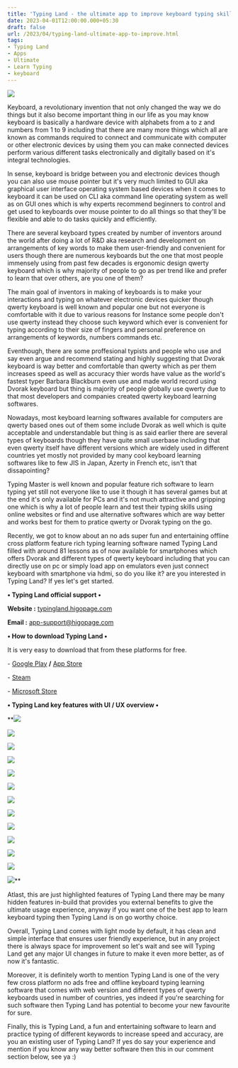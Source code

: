```yaml
---
title: 'Typing Land - the ultimate app to improve keyboard typing skills.'
date: 2023-04-01T12:00:00.000+05:30
draft: false
url: /2023/04/typing-land-ultimate-app-to-improve.html
tags: 
- Typing Land
- Apps
- Ultimate
- Learn Typing
- keyboard
---
```


 [![](https://lh3.googleusercontent.com/-UOCIQjmBJRU/ZEv9UnpICrI/AAAAAAAAQ8c/ILHbBpK6OWw7FwqzVvgPh7aBOd43WRA7wCNcBGAsYHQ/s1600/1682701646913129-0.png)](https://lh3.googleusercontent.com/-UOCIQjmBJRU/ZEv9UnpICrI/AAAAAAAAQ8c/ILHbBpK6OWw7FwqzVvgPh7aBOd43WRA7wCNcBGAsYHQ/s1600/1682701646913129-0.png) 

  

Keyboard, a revolutionary invention that not only changed the way we do things but it also become important thing in our life as you may know keyboard is basically a hardware device with alphabets from a to z and numbers from 1 to 9 including that there are many more things which all are known as commands required to connect and communicate with computer or other electronic devices by using them you can make connected devices perform various different tasks electronically and digitally based on it's integral technologies.

  

In sense, keyboard is bridge between you and electronic devices though you can also use mouse pointer but it's very much limited to GUI aka graphical user interface operating system based devices when it comes to keyboard it can be used on CLI aka command line operating system as well as on GUI ones which is why experts recommend beginners to control and get used to keyboards over mouse pointer to do all things so that they'll be flexible and able to do tasks quickly and efficiently.

  

There are several keyboard types created by number of inventors around the world after doing a lot of R&D aka research and development on arrangements of key words to make them user-friendly and convenient for users though there are numerous keyboards but the one that most people immensely using from past few decades is ergonomic design qwerty keyboard which is why majority of people to go as per trend like and prefer to learn that over others, are you one of them?

  

The main goal of inventors in making of keyboards is to make your interactions and typing on whatever electronic devices quicker though qwerty keyboard is well known and popular one but not everyone is comfortable with it due to various reasons for Instance some people don't use qwerty instead they choose such keyword which ever is convenient for typing according to their size of fingers and personal preference on arrangements of keywords, numbers commands etc.

  

Eventhough, there are some proffesional typists and people who use and say even argue and recommend stating and highly suggesting that Dvorak keyboard is way better and comfortable than qwerty which as per them increases speed as well as accuracy thier words have value as the world's fastest typer Barbara Blackburn even use and made world record using Dvorak keyboard but thing is majority of people globally use qwerty due to that most developers and companies created qwerty keyboard learning softwares.

  

Nowadays, most keyboard learning softwares available for computers are qwerty based ones out of them some include Dvorak as well which is quite acceptable and understandable but thing is as said earlier there are several types of keyboards though they have quite small userbase including that even qwerty itself have different versions which are widely used in different countries yet mostly not provided by many cool keyboard learning softwares like to few JIS in Japan, Azerty in French etc, isn't that dissapointing?

  

Typing Master is well known and popular feature rich software to learn typing yet still not everyone like to use it though it has several games but at the end it's only available for PCs and it's not much attractive and gripping one which is why a lot of people learn and test their typing skills using online websites or find and use alternative softwares which are way better and works best for them to pratice qwerty or Dvorak typing on the go.

  

Recently, we got to know about an no ads super fun and entertaining offline cross platform feature rich typing learning software named Typing Land filled with around 81 lessons as of now available for smartphones which offers Dvorak and different types of qwerty keyboard including that you can directly use on pc or simply load app on emulators even just connect keyboard with smartphone via hdmi, so do you like it? are you interested in Typing Land? If yes let's get started.

  

**• Typing Land official support •**

**Website :** [typingland.higopage.com](http://typingland.higopage.com)

**Email :** [app-support@higopage.com](mailto:app-support@higopage.com)

  

**• How to download Typing Land •**

  

It is very easy to download that from these platforms for free.

  

\- [Google Play](https://play.google.com/store/apps/details?id=com.higopage.typingland) **/** [App Store](https://apps.apple.com/us/app/typing-land/id1568264476)

\- [Steam](https://store.steampowered.com/app/1818940/Typing_Land/)

\- [Microsoft Store](https://www.microsoft.com/store/apps/9N6XLPTQQP26)

  

**• Typing Land key features with UI / UX overview •**

 **[![](https://lh3.googleusercontent.com/-KT965Xmnp8E/ZE6xD5Mp3SI/AAAAAAAAQ9U/jGUZBqf4fdM9HlpCSc1aaVPN_WkM60uIQCNcBGAsYHQ/s1600/1682878732197937-0.png)](https://lh3.googleusercontent.com/-KT965Xmnp8E/ZE6xD5Mp3SI/AAAAAAAAQ9U/jGUZBqf4fdM9HlpCSc1aaVPN_WkM60uIQCNcBGAsYHQ/s1600/1682878732197937-0.png) 

 [![](https://lh3.googleusercontent.com/--PjFrtkuhmw/ZE6xC9GBs2I/AAAAAAAAQ9Q/Pib7elzcITAeult9mF_pCNIfEeGbwabWACNcBGAsYHQ/s1600/1682878726066726-1.png)](https://lh3.googleusercontent.com/--PjFrtkuhmw/ZE6xC9GBs2I/AAAAAAAAQ9Q/Pib7elzcITAeult9mF_pCNIfEeGbwabWACNcBGAsYHQ/s1600/1682878726066726-1.png) 

 [![](https://lh3.googleusercontent.com/-WDnRRrQjj2U/ZE6xBSQuiOI/AAAAAAAAQ9M/7NUl2SFFgt0YYSmZIVUY0f1dytERX5AKACNcBGAsYHQ/s1600/1682878721453113-2.png)](https://lh3.googleusercontent.com/-WDnRRrQjj2U/ZE6xBSQuiOI/AAAAAAAAQ9M/7NUl2SFFgt0YYSmZIVUY0f1dytERX5AKACNcBGAsYHQ/s1600/1682878721453113-2.png) 

 [![](https://lh3.googleusercontent.com/-oM6OWhdA3Uk/ZE6xAagbGDI/AAAAAAAAQ9I/5a5CW7tRwbU2WOj4oMmymiPqcXohdnrWQCNcBGAsYHQ/s1600/1682878716837687-3.png)](https://lh3.googleusercontent.com/-oM6OWhdA3Uk/ZE6xAagbGDI/AAAAAAAAQ9I/5a5CW7tRwbU2WOj4oMmymiPqcXohdnrWQCNcBGAsYHQ/s1600/1682878716837687-3.png) 

 [![](https://lh3.googleusercontent.com/-1IK2ypKujqg/ZE6w_FoWYaI/AAAAAAAAQ9E/2EeQu-1utqUeEOANV2GYmG7or4SmUUlawCNcBGAsYHQ/s1600/1682878711634368-4.png)](https://lh3.googleusercontent.com/-1IK2ypKujqg/ZE6w_FoWYaI/AAAAAAAAQ9E/2EeQu-1utqUeEOANV2GYmG7or4SmUUlawCNcBGAsYHQ/s1600/1682878711634368-4.png) 

 [![](https://lh3.googleusercontent.com/-YEJTaw9nSiI/ZE6w94cMYQI/AAAAAAAAQ9A/J3W0n6Eo0IQTI167BarbuCXkMshtQPzXACNcBGAsYHQ/s1600/1682878704807977-5.png)](https://lh3.googleusercontent.com/-YEJTaw9nSiI/ZE6w94cMYQI/AAAAAAAAQ9A/J3W0n6Eo0IQTI167BarbuCXkMshtQPzXACNcBGAsYHQ/s1600/1682878704807977-5.png) 

 [![](https://lh3.googleusercontent.com/-7koMqYNoe6c/ZE6w8KeQlwI/AAAAAAAAQ88/uW4H94JtIX4TKER_u4vijUsJzTkevhosgCNcBGAsYHQ/s1600/1682878701202387-6.png)](https://lh3.googleusercontent.com/-7koMqYNoe6c/ZE6w8KeQlwI/AAAAAAAAQ88/uW4H94JtIX4TKER_u4vijUsJzTkevhosgCNcBGAsYHQ/s1600/1682878701202387-6.png) 

 [![](https://lh3.googleusercontent.com/-HFqJja_Mlxo/ZE6w7b7ZWYI/AAAAAAAAQ84/s897FSdSc8wBnBi1LBwYdBcVncNXi3HUQCNcBGAsYHQ/s1600/1682878697212675-7.png)](https://lh3.googleusercontent.com/-HFqJja_Mlxo/ZE6w7b7ZWYI/AAAAAAAAQ84/s897FSdSc8wBnBi1LBwYdBcVncNXi3HUQCNcBGAsYHQ/s1600/1682878697212675-7.png) 

 [![](https://lh3.googleusercontent.com/-awqs1DmZddw/ZE6w6MxoMxI/AAAAAAAAQ80/TCVwq6gLk8A0HRpvJsKs2NaHga2qLeaywCNcBGAsYHQ/s1600/1682878692682370-8.png)](https://lh3.googleusercontent.com/-awqs1DmZddw/ZE6w6MxoMxI/AAAAAAAAQ80/TCVwq6gLk8A0HRpvJsKs2NaHga2qLeaywCNcBGAsYHQ/s1600/1682878692682370-8.png) 

 [![](https://lh3.googleusercontent.com/-f6ZyE9Yg5No/ZE6w5LjGe5I/AAAAAAAAQ8w/QNvM65Y6xmkEgBCrPhNN5SITj9YbPMFNACNcBGAsYHQ/s1600/1682878687977232-9.png)](https://lh3.googleusercontent.com/-f6ZyE9Yg5No/ZE6w5LjGe5I/AAAAAAAAQ8w/QNvM65Y6xmkEgBCrPhNN5SITj9YbPMFNACNcBGAsYHQ/s1600/1682878687977232-9.png) 

 [![](https://lh3.googleusercontent.com/-XhNV6R51ypc/ZE6w33-7qeI/AAAAAAAAQ8s/fHi2Sa29NSEFqM_4idOpOQPnn9Fheq6YACNcBGAsYHQ/s1600/1682878679991443-10.png)](https://lh3.googleusercontent.com/-XhNV6R51ypc/ZE6w33-7qeI/AAAAAAAAQ8s/fHi2Sa29NSEFqM_4idOpOQPnn9Fheq6YACNcBGAsYHQ/s1600/1682878679991443-10.png) 

 [![](https://lh3.googleusercontent.com/-CnGzTXJEQyM/ZE6w11nLXII/AAAAAAAAQ8o/-5jBpB0Hp5c6cqo4_uXXsi4EBRQRwP5lgCNcBGAsYHQ/s1600/1682878676360769-11.png)](https://lh3.googleusercontent.com/-CnGzTXJEQyM/ZE6w11nLXII/AAAAAAAAQ8o/-5jBpB0Hp5c6cqo4_uXXsi4EBRQRwP5lgCNcBGAsYHQ/s1600/1682878676360769-11.png) 

 [![](https://lh3.googleusercontent.com/-VYbXhhZf6q4/ZE6w08AgtpI/AAAAAAAAQ8k/LBtOKkaEYns0EQIu5JfRKWSbeyhN-VfdQCNcBGAsYHQ/s1600/1682878667628032-12.png)](https://lh3.googleusercontent.com/-VYbXhhZf6q4/ZE6w08AgtpI/AAAAAAAAQ8k/LBtOKkaEYns0EQIu5JfRKWSbeyhN-VfdQCNcBGAsYHQ/s1600/1682878667628032-12.png)** 

Atlast, this are just highlighted features of Typing Land there may be many hidden features in-build that provides you external benefits to give the ultimate usage experience, anyway if you want one of the best app to learn keyboard typing then Typing Land is on go worthy choice.

  

Overall, Typing Land comes with light mode by default, it has clean and simple interface that ensures user friendly experience, but in any project there is always space for improvement so let's wait and see will Typing Land get any major UI changes in future to make it even more better, as of now it's fantastic.

  

Moreover, it is definitely worth to mention Typing Land is one of the very few cross platform no ads free and offline keyboard typing learning software that comes with web version and different types of qwerty keyboards used in number of countries, yes indeed if you're searching for such software then Typing Land has potential to become your new favourite for sure.

  

Finally, this is Typing Land, a fun and entertaining software to learn and practice typing of different keywords to increase speed and accuracy, are you an existing user of Typing Land? If yes do say your experience and mention if you know any way better software then this in our comment section below, see ya :)
